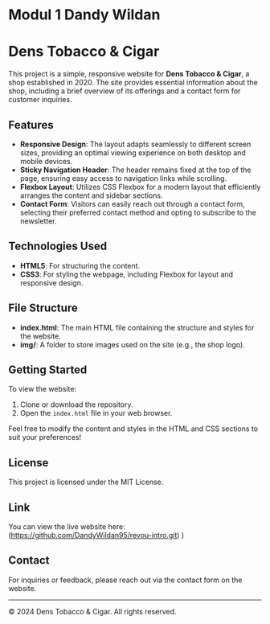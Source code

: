 # Modul 1 Dandy Wildan

# Dens Tobacco & Cigar 

This project is a simple, responsive website for **Dens Tobacco & Cigar**, a shop established in 2020. The site provides essential information about the shop, including a brief overview of its offerings and a contact form for customer inquiries.

## Features

- **Responsive Design**: The layout adapts seamlessly to different screen sizes, providing an optimal viewing experience on both desktop and mobile devices.
- **Sticky Navigation Header**: The header remains fixed at the top of the page, ensuring easy access to navigation links while scrolling.
- **Flexbox Layout**: Utilizes CSS Flexbox for a modern layout that efficiently arranges the content and sidebar sections.
- **Contact Form**: Visitors can easily reach out through a contact form, selecting their preferred contact method and opting to subscribe to the newsletter.

## Technologies Used

- **HTML5**: For structuring the content.
- **CSS3**: For styling the webpage, including Flexbox for layout and responsive design.

## File Structure

- **index.html**: The main HTML file containing the structure and styles for the website.
- **img/**: A folder to store images used on the site (e.g., the shop logo).

## Getting Started

To view the website:
1. Clone or download the repository.
2. Open the `index.html` file in your web browser.

Feel free to modify the content and styles in the HTML and CSS sections to suit your preferences!

## License

This project is licensed under the MIT License. 

## Link
You can view the live website here: (https://github.com/DandyWildan95/revou-intro.git)
)

## Contact

For inquiries or feedback, please reach out via the contact form on the website.

---

&copy; 2024 Dens Tobacco & Cigar. All rights reserved.







